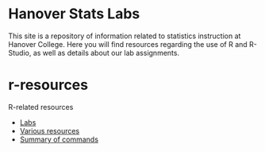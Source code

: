 # Hanover Stats Labs

This site is a repository of information related to statistics instruction at Hanover College. Here you will find resources regarding the use of R and R-Studio, as well as details about our lab assignments.

# r-resources

R-related resources

- [Labs](labs.md)
- [Various resources](various.md)
- [Summary of commands](commands.md)

